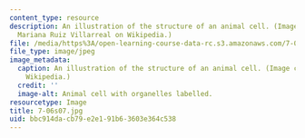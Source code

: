 ```yaml
---
content_type: resource
description: An illustration of the structure of an animal cell. (Image courtesy of
  Mariana Ruiz Villarreal on Wikipedia.)
file: /media/https%3A/open-learning-course-data-rc.s3.amazonaws.com/7-06-cell-biology-spring-2007/bbc914dacb79e2e191b63603e364c538_7-06s07.jpg
file_type: image/jpeg
image_metadata:
  caption: An illustration of the structure of an animal cell. (Image courtesy of
    Wikipedia.)
  credit: ''
  image-alt: Animal cell with organelles labelled.
resourcetype: Image
title: 7-06s07.jpg
uid: bbc914da-cb79-e2e1-91b6-3603e364c538
---
```

